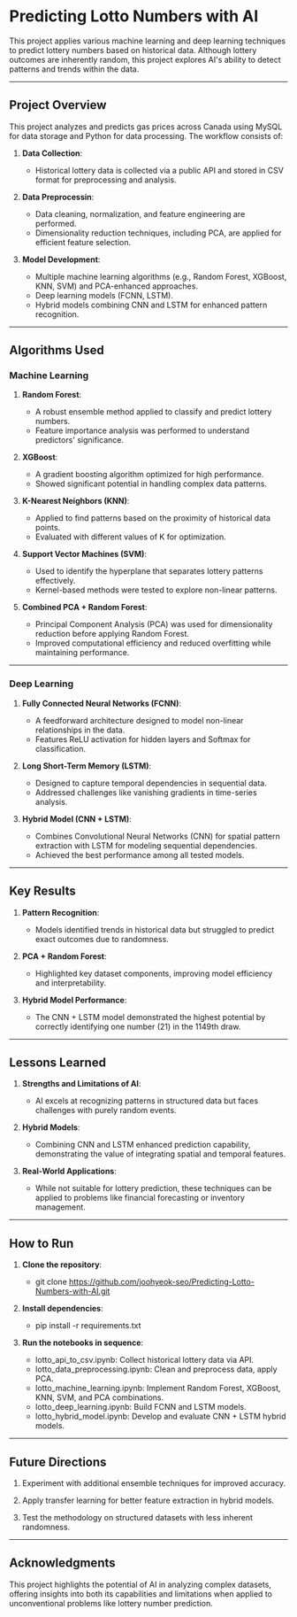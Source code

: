 # Predicting Lotto Numbers with AI
This project applies various machine learning and deep learning techniques to predict lottery numbers based on historical data. Although lottery outcomes are inherently random, this project explores AI's ability to detect patterns and trends within the data.

---

## Project Overview
This project analyzes and predicts gas prices across Canada using MySQL for data storage and Python for data processing.
The workflow consists of:
  1. **Data Collection**:
     - Historical lottery data is collected via a public API and stored in CSV format for preprocessing and analysis.
    
  2. **Data Preprocessin**:
     - Data cleaning, normalization, and feature engineering are performed.
     - Dimensionality reduction techniques, including PCA, are applied for efficient feature selection.
       
  3. **Model Development**:
     - Multiple machine learning algorithms (e.g., Random Forest, XGBoost, KNN, SVM) and PCA-enhanced approaches.
     - Deep learning models (FCNN, LSTM).
     - Hybrid models combining CNN and LSTM for enhanced pattern recognition.

---

## Algorithms Used
### Machine Learning
  1. **Random Forest**:
     - A robust ensemble method applied to classify and predict lottery numbers.
     - Feature importance analysis was performed to understand predictors' significance.
       
  2. **XGBoost**:
     - A gradient boosting algorithm optimized for high performance.
     - Showed significant potential in handling complex data patterns.
       
  3. **K-Nearest Neighbors (KNN)**:
     - Applied to find patterns based on the proximity of historical data points.
     - Evaluated with different values of K for optimization.
       
  4. **Support Vector Machines (SVM)**:
     - Used to identify the hyperplane that separates lottery patterns effectively.
     - Kernel-based methods were tested to explore non-linear patterns.
       
  5. **Combined PCA + Random Forest**:
     - Principal Component Analysis (PCA) was used for dimensionality reduction before applying Random Forest.
     - Improved computational efficiency and reduced overfitting while maintaining performance.

---

### Deep Learning
  1. **Fully Connected Neural Networks (FCNN)**:
     - A feedforward architecture designed to model non-linear relationships in the data.
     - Features ReLU activation for hidden layers and Softmax for classification.
       
  2. **Long Short-Term Memory (LSTM)**:
     - Designed to capture temporal dependencies in sequential data.
     - Addressed challenges like vanishing gradients in time-series analysis.
       
  3. **Hybrid Model (CNN + LSTM)**:
     - Combines Convolutional Neural Networks (CNN) for spatial pattern extraction with LSTM for modeling sequential dependencies.
     - Achieved the best performance among all tested models.

---

## Key Results
  1. **Pattern Recognition**:
     - Models identified trends in historical data but struggled to predict exact outcomes due to randomness.
       
  2. **PCA + Random Forest**:
     - Highlighted key dataset components, improving model efficiency and interpretability.
       
  3. **Hybrid Model Performance**:
     - The CNN + LSTM model demonstrated the highest potential by correctly identifying one number (21) in the 1149th draw.

---

## Lessons Learned
  1. **Strengths and Limitations of AI**:
     - AI excels at recognizing patterns in structured data but faces challenges with purely random events.
       
  2. **Hybrid Models**:
     - Combining CNN and LSTM enhanced prediction capability, demonstrating the value of integrating spatial and temporal features.
       
  3. **Real-World Applications**:
     - While not suitable for lottery prediction, these techniques can be applied to problems like financial forecasting or inventory management.

---

## How to Run
  1. **Clone the repository**:
     - git clone https://github.com/joohyeok-seo/Predicting-Lotto-Numbers-with-AI.git
       
  2. **Install dependencies**:
     - pip install -r requirements.txt
       
  3. **Run the notebooks in sequence**:
     - lotto_api_to_csv.ipynb: Collect historical lottery data via API.
     - lotto_data_preprocessing.ipynb: Clean and preprocess data, apply PCA.
     - lotto_machine_learning.ipynb: Implement Random Forest, XGBoost, KNN, SVM, and PCA combinations.
     - lotto_deep_learning.ipynb: Build FCNN and LSTM models.
     - lotto_hybrid_model.ipynb: Develop and evaluate CNN + LSTM hybrid models.

---

## Future Directions
  1. Experiment with additional ensemble techniques for improved accuracy.
       
  2. Apply transfer learning for better feature extraction in hybrid models.
       
  3. Test the methodology on structured datasets with less inherent randomness.

---

## Acknowledgments
This project highlights the potential of AI in analyzing complex datasets, offering insights into both its capabilities and limitations when applied to unconventional problems like lottery number prediction.
